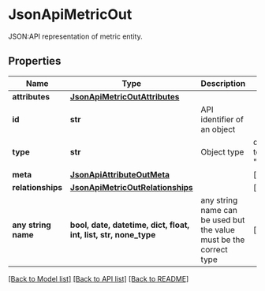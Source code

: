 # JsonApiMetricOut

JSON:API representation of metric entity.

## Properties
Name | Type | Description | Notes
------------ | ------------- | ------------- | -------------
**attributes** | [**JsonApiMetricOutAttributes**](JsonApiMetricOutAttributes.md) |  | 
**id** | **str** | API identifier of an object | 
**type** | **str** | Object type | defaults to "metric"
**meta** | [**JsonApiAttributeOutMeta**](JsonApiAttributeOutMeta.md) |  | [optional] 
**relationships** | [**JsonApiMetricOutRelationships**](JsonApiMetricOutRelationships.md) |  | [optional] 
**any string name** | **bool, date, datetime, dict, float, int, list, str, none_type** | any string name can be used but the value must be the correct type | [optional]

[[Back to Model list]](../README.md#documentation-for-models) [[Back to API list]](../README.md#documentation-for-api-endpoints) [[Back to README]](../README.md)


